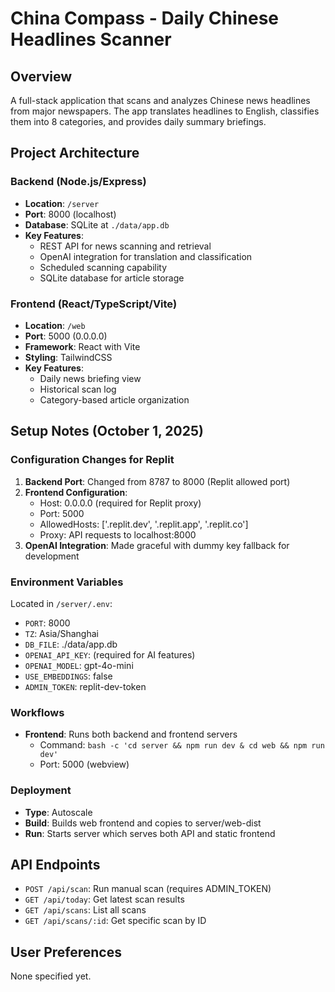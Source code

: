 # China Compass - Daily Chinese Headlines Scanner

## Overview
A full-stack application that scans and analyzes Chinese news headlines from major newspapers. The app translates headlines to English, classifies them into 8 categories, and provides daily summary briefings.

## Project Architecture

### Backend (Node.js/Express)
- **Location**: `/server`
- **Port**: 8000 (localhost)
- **Database**: SQLite at `./data/app.db`
- **Key Features**:
  - REST API for news scanning and retrieval
  - OpenAI integration for translation and classification
  - Scheduled scanning capability
  - SQLite database for article storage

### Frontend (React/TypeScript/Vite)
- **Location**: `/web`
- **Port**: 5000 (0.0.0.0)
- **Framework**: React with Vite
- **Styling**: TailwindCSS
- **Key Features**:
  - Daily news briefing view
  - Historical scan log
  - Category-based article organization

## Setup Notes (October 1, 2025)

### Configuration Changes for Replit
1. **Backend Port**: Changed from 8787 to 8000 (Replit allowed port)
2. **Frontend Configuration**:
   - Host: 0.0.0.0 (required for Replit proxy)
   - Port: 5000
   - AllowedHosts: ['.replit.dev', '.replit.app', '.replit.co']
   - Proxy: API requests to localhost:8000
3. **OpenAI Integration**: Made graceful with dummy key fallback for development

### Environment Variables
Located in `/server/.env`:
- `PORT`: 8000
- `TZ`: Asia/Shanghai
- `DB_FILE`: ./data/app.db
- `OPENAI_API_KEY`: (required for AI features)
- `OPENAI_MODEL`: gpt-4o-mini
- `USE_EMBEDDINGS`: false
- `ADMIN_TOKEN`: replit-dev-token

### Workflows
- **Frontend**: Runs both backend and frontend servers
  - Command: `bash -c 'cd server && npm run dev & cd web && npm run dev'`
  - Port: 5000 (webview)

### Deployment
- **Type**: Autoscale
- **Build**: Builds web frontend and copies to server/web-dist
- **Run**: Starts server which serves both API and static frontend

## API Endpoints
- `POST /api/scan`: Run manual scan (requires ADMIN_TOKEN)
- `GET /api/today`: Get latest scan results
- `GET /api/scans`: List all scans
- `GET /api/scans/:id`: Get specific scan by ID

## User Preferences
None specified yet.
